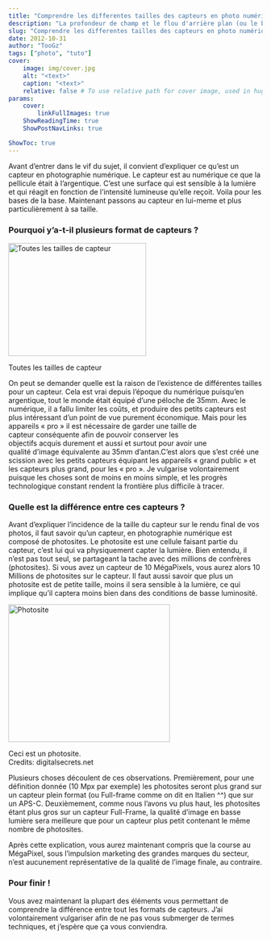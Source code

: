 ```yaml
---
title: "Comprendre les differentes tailles des capteurs en photo numérique"
description: "La profondeur de champ et le flou d'arrière plan (ou le bokeh)"
slug: "Comprendre les differentes tailles des capteurs en photo numérique"
date: 2012-10-31
author: "TooGz"
tags: ["photo", "tuto"]
cover:
    image: img/cover.jpg
    alt: "<text>"
    caption: "<text>"
    relative: false # To use relative path for cover image, used in hugo Page-bundles
params:
    cover:
        linkFullImages: true
    ShowReadingTime: true
    ShowPostNavLinks: true

ShowToc: true
---
```

Avant d&rsquo;entrer dans le vif du sujet, il convient d&rsquo;expliquer ce qu&rsquo;est un capteur en photographie numérique. Le capteur est au numérique ce que la pellicule était à l&rsquo;argentique. C&rsquo;est une surface qui est sensible à la lumière et qui réagit en fonction de l’intensité lumineuse qu&rsquo;elle reçoit. Voila pour les bases de la base. Maintenant passons au capteur en lui-meme et plus particulièrement à sa taille.

### Pourquoi y&rsquo;a-t-il plusieurs format de capteurs ?

<div id="attachment_1180" style="width: 283px" class="wp-caption alignright">
  <img class=" wp-image-1180   " title="Toutes les tailles de capteur" src="http://freakyfresh.fr/wp/wp-content/uploads/2012/10/512px-Sensor_sizes_overlaid_inside.svg_-300x245.png" alt="Toutes les tailles de capteur" width="273" height="224" /> 
  
  <p class="wp-caption-text">
    Toutes les tailles de capteur
  </p>
</div>

On peut se demander quelle est la raison de l&rsquo;existence de différentes tailles pour un capteur. Cela est vrai depuis l&rsquo;époque du numérique puisqu&rsquo;en argentique, tout le monde était équipé d&rsquo;une péloche de 35mm. Avec le numérique, il a fallu limiter les coûts, et produire des petits capteurs est plus&nbsp;intéressant&nbsp;d&rsquo;un point de vue purement économique. Mais pour les appareils &laquo;&nbsp;pro&nbsp;&raquo; il est nécessaire de garder une taille de capteur&nbsp;conséquente&nbsp;afin de pouvoir&nbsp;conserver&nbsp;les objectifs&nbsp;acquis&nbsp;durement et aussi et surtout pour avoir une qualité&nbsp;d&rsquo;image&nbsp;équivalente au 35mm d&rsquo;antan.C&rsquo;est alors que s&rsquo;est créé une scission avec les petits capteurs&nbsp;équipant&nbsp;les appareils &laquo;&nbsp;grand public&nbsp;&raquo; et les capteurs plus grand, pour les &laquo;&nbsp;pro&nbsp;&raquo;.&nbsp;Je vulgarise volontairement puisque les choses sont de moins en moins simple, et les progrès technologique constant rendent la frontière plus difficile à tracer.

### Quelle est la différence entre ces capteurs ?

Avant d&rsquo;expliquer l&rsquo;incidence de la taille du capteur sur le rendu final de vos photos, il faut savoir qu&rsquo;un capteur, en photographie numérique est composé de photosites. Le photosite est une cellule faisant partie du capteur, c&rsquo;est lui qui va physiquement capter la lumière. Bien entendu, il n&rsquo;est pas tout seul, se partageant la tache avec des millions de confrères (photosites). Si vous avez un capteur de 10 MégaPixels, vous aurez alors 10 Millions de photosites sur le capteur. Il faut aussi savoir que plus un photosite est de petite taille, moins il sera sensible à la lumière, ce qui implique qu&rsquo;il captera moins bien dans des conditions de basse luminosité.

<div id="attachment_1192" style="width: 330px" class="wp-caption alignleft">
  <a href="http://freakyfresh.fr/wp/wp-content/uploads/2012/10/PhotositeOnly.jpg"><img class="size-full wp-image-1192  " title="Photosite" src="http://freakyfresh.fr/wp/wp-content/uploads/2012/10/PhotositeOnly.jpg" alt="Photosite" width="320" height="273" /></a> 
  
  <p class="wp-caption-text">
    Ceci est un photosite.<br />Credits: digitalsecrets.net
  </p>
</div>

Plusieurs choses découlent de ces observations. Premièrement, pour une définition donnée (10 Mpx par exemple) les photosites seront plus grand sur un capteur plein format (ou Full-frame comme on dit en Italien ^^) que sur un APS-C. Deuxièmement, comme nous l&rsquo;avons vu plus haut, les photosites étant plus gros sur un capteur Full-Frame, la qualité d&rsquo;image en basse lumière sera meilleure que pour un capteur plus petit contenant le même nombre de photosites.

Après cette explication, vous aurez maintenant compris que la course au MégaPixel, sous l&rsquo;impulsion marketing des grandes marques du secteur, n&rsquo;est aucunement représentative de la qualité de l&rsquo;image finale, au contraire.

### Pour finir !

Vous avez maintenant la plupart des éléments vous permettant de comprendre la différence entre tout les formats de capteurs. J&rsquo;ai volontairement vulgariser afin de ne pas vous submerger de termes techniques, et j’espère que ça vous conviendra.